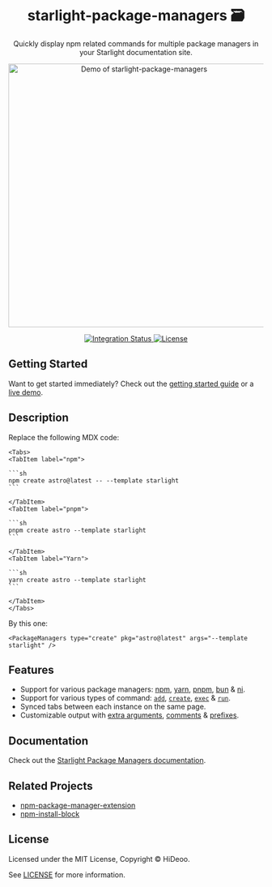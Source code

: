 <div align="center">
  <h1>starlight-package-managers 🗃</h1>
  <p>Quickly display npm related commands for multiple package managers in your Starlight documentation site.</p>
  <p>
    <a href="https://github.com/HiDeoo/vercel-env-push/assets/494699/a5ac0d80-984c-418f-8ecd-41a034b2e25a" title="Demo of starlight-package-managers">
      <img alt="Demo of starlight-package-managers" src="https://github.com/HiDeoo/vercel-env-push/assets/494699/a5ac0d80-984c-418f-8ecd-41a034b2e25a" width="520" />
    </a>
  </p>
</div>

<div align="center">
  <a href="https://github.com/HiDeoo/starlight-package-managers/actions/workflows/integration.yml">
    <img alt="Integration Status" src="https://github.com/HiDeoo/starlight-package-managers/actions/workflows/integration.yml/badge.svg" />
  </a>
  <a href="https://github.com/HiDeoo/starlight-package-managers/blob/main/LICENSE">
    <img alt="License" src="https://badgen.net/github/license/HiDeoo/starlight-package-managers" />
  </a>
  <br />
</div>

## Getting Started

Want to get started immediately? Check out the [getting started guide](https://starlight-package-managers.vercel.app/guides/getting-started/) or a [live demo](https://starlight-package-managers.vercel.app/demo/).

## Description

Replace the following MDX code:

````mdx
<Tabs>
<TabItem label="npm">

```sh
npm create astro@latest -- --template starlight
```

</TabItem>
<TabItem label="pnpm">

```sh
pnpm create astro --template starlight
```

</TabItem>
<TabItem label="Yarn">

```sh
yarn create astro --template starlight
```

</TabItem>
</Tabs>
````

By this one:

```mdx
<PackageManagers type="create" pkg="astro@latest" args="--template starlight" />
```

## Features

- Support for various package managers: [npm](https://www.npmjs.com), [yarn](https://yarnpkg.com), [pnpm](https://pnpm.io), [bun](https://bun.sh) & [ni](https://github.com/antfu/ni).
- Support for various types of command: [`add`](https://starlight-package-managers.vercel.app/guides/usage/#add), [`create`](https://starlight-package-managers.vercel.app/guides/usage/#create), [`exec`](https://starlight-package-managers.vercel.app/guides/usage/#exec) & [`run`](https://starlight-package-managers.vercel.app/guides/usage/#run).
- Synced tabs between each instance on the same page.
- Customizable output with [extra arguments](https://starlight-package-managers.vercel.app/guides/usage/#extra-arguments), [comments](https://starlight-package-managers.vercel.app/guides/usage/#comment) & [prefixes](https://starlight-package-managers.vercel.app/guides/usage/#prefix).

## Documentation

Check out the [Starlight Package Managers documentation](https://starlight-package-managers.vercel.app).

## Related Projects

- [npm-package-manager-extension](https://github.com/HiDeoo/npm-package-manager-extension)
- [npm-install-block](https://github.com/HiDeoo/npm-install-block)

## License

Licensed under the MIT License, Copyright © HiDeoo.

See [LICENSE](https://github.com/HiDeoo/starlight-package-managers/blob/main/LICENSE) for more information.
